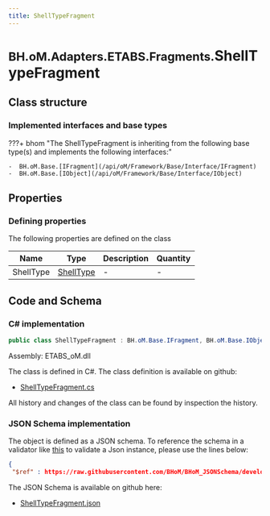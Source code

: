 ```yaml
---
title: ShellTypeFragment
---
```


# <small>BH.oM.Adapters.ETABS.Fragments.</small>**ShellTypeFragment**



## Class structure

### Implemented interfaces and base types

???+ bhom "The ShellTypeFragment is inheriting from the following base type(s) and implements the following interfaces:"

    -  BH.oM.Base.[IFragment](/api/oM/Framework/Base/Interface/IFragment)
    -  BH.oM.Base.[IObject](/api/oM/Framework/Base/Interface/IObject)


## Properties



### Defining properties

The following properties are defined on the class

| Name             | Type             | Description      | Quantity         |
|------------------|------------------|------------------|------------------|
| ShellType | [ShellType](/api/oM/Adapter/Adapters/ETABS/Enums/ShellType) | - | - |


## Code and Schema

### C# implementation

``` C# title="C#"
public class ShellTypeFragment : BH.oM.Base.IFragment, BH.oM.Base.IObject
```

Assembly: ETABS_oM.dll

The class is defined in C#. The class definition is available on github:

- [ShellTypeFragment.cs](https://github.com/BHoM/ETABS_Toolkit/blob/develop/ETABS_oM/Fragments\ShellTypeFragment.cs)

All history and changes of the class can be found by inspection the history.
### JSON Schema implementation

The object is defined as a JSON schema. To reference the schema in a validator like [this](https://www.jsonschemavalidator.net/) to validate a Json instance, please use the lines below:

``` json title="JSON Schema"
{
 "$ref" : https://raw.githubusercontent.com/BHoM/BHoM_JSONSchema/develop/ETABS_oM/Fragments/ShellTypeFragment.json}
```

The JSON Schema is available on github here:

- [ShellTypeFragment.json](https://github.com/BHoM/BHoM_JSONSchema/blob/develop/ETABS_oM/Fragments/ShellTypeFragment.json)
